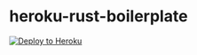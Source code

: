 # heroku-rust-boilerplate

[![Deploy to Heroku](https://www.herokucdn.com/deploy/button.svg)](https://heroku.com/deploy?template=https://github.com/binarycleric/heroku-rust-boilerplate)